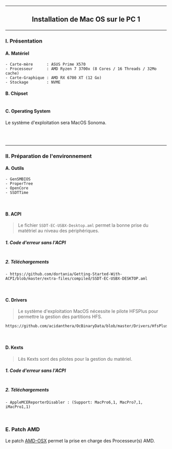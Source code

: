 -----------------------------------------------------------------------------------------------------------------------------
## <p align='center'> Installation de Mac OS sur le PC 1 </p>

-----------------------------------------------------------------------------------------------------------------------------
### I. Présentation
#### A. Matériel
```
- Carte-mère      : ASUS Prime X570
- Processeur      : AMD Ryzen 7 3700x (8 Cores / 16 Threads / 32Mo cache)
- Carte-Graphique : AMD RX 6700 XT (12 Go)
- Stockage        : NVME
```
#### B. Chipset
```
```

#### C. Operating System
Le système d'exploitation sera MacOS Sonoma.

<br />
<br />

-----------------------------------------------------------------------------------------------------------------------------
### II. Préparation de l'environnement
#### A. Outils
```
- GenSMBIOS 
- ProperTree
- OpenCore
- SSDTTime
```

<br />

#### B. ACPI
>Le fichier `SSDT-EC-USBX-Desktop.aml` permet la bonne prise du matétriel au niveau des périphériques. 
##### 1. Code d'erreur sans l'ACPI
```
```

##### 2. Téléchargements
```
- https://github.com/dortania/Getting-Started-With-ACPI/blob/master/extra-files/compiled/SSDT-EC-USBX-DESKTOP.aml
```

<br />

#### C. Drivers
>Le système d'exploitation MacOS nécessite le pilote HFSPlus pour permettre la gestion des partitions HFS.
```
https://github.com/acidanthera/OcBinaryData/blob/master/Drivers/HfsPlus.efi
```

<br />

#### D. Kexts
> Lës Kexts sont des pilotes pour la gestion du matériel.

##### 1. Code d'erreur sans l'ACPI
```
```
##### 2. Téléchargements
```
- AppleMCEReporterDisabler : (Support: MacPro6,1, MacPro7,1, iMacPro1,1)
```

<br />

### E. Patch AMD
Le patch [AMD-OSX](https://github.com/AMD-OSX/AMD_Vanilla) permet la prise en charge des Processeur(s) AMD.

<br />
